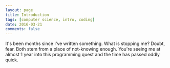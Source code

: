 ```yaml
---
layout: page
title: Introduction
tags: [computer science, intro, coding]
date: 2016-03-21
comments: false
---
```


It's been months since I've written something.
What is stopping me? Doubt, fear. 
Both stem from a place of not-knowing enough. You're seeing me at almost 1 year into this programming quest and the time has passed oddly quick.